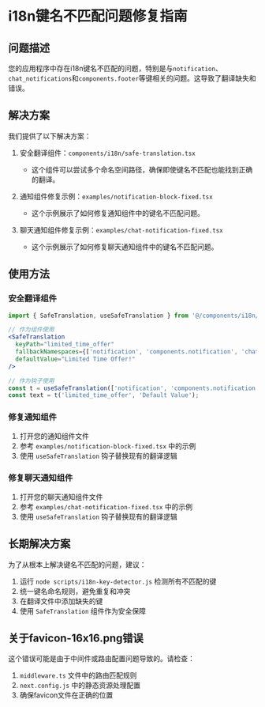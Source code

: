 # i18n键名不匹配问题修复指南

## 问题描述

您的应用程序中存在i18n键名不匹配的问题，特别是与`notification`、`chat_notifications`和`components.footer`等键相关的问题。这导致了翻译缺失和错误。

## 解决方案

我们提供了以下解决方案：

1. 安全翻译组件：`components/i18n/safe-translation.tsx`
   - 这个组件可以尝试多个命名空间路径，确保即使键名不匹配也能找到正确的翻译。

2. 通知组件修复示例：`examples/notification-block-fixed.tsx`
   - 这个示例展示了如何修复通知组件中的键名不匹配问题。

3. 聊天通知组件修复示例：`examples/chat-notification-fixed.tsx`
   - 这个示例展示了如何修复聊天通知组件中的键名不匹配问题。

## 使用方法

### 安全翻译组件

```jsx
import { SafeTranslation, useSafeTranslation } from '@/components/i18n/safe-translation';

// 作为组件使用
<SafeTranslation 
  keyPath="limited_time_offer" 
  fallbackNamespaces={['notification', 'components.notification', 'chat_notifications.notification']} 
  defaultValue="Limited Time Offer!"
/>

// 作为钩子使用
const t = useSafeTranslation(['notification', 'components.notification']);
const text = t('limited_time_offer', 'Default Value');
```

### 修复通知组件

1. 打开您的通知组件文件
2. 参考 `examples/notification-block-fixed.tsx` 中的示例
3. 使用 `useSafeTranslation` 钩子替换现有的翻译逻辑

### 修复聊天通知组件

1. 打开您的聊天通知组件文件
2. 参考 `examples/chat-notification-fixed.tsx` 中的示例
3. 使用 `useSafeTranslation` 钩子替换现有的翻译逻辑

## 长期解决方案

为了从根本上解决键名不匹配的问题，建议：

1. 运行 `node scripts/i18n-key-detector.js` 检测所有不匹配的键
2. 统一键名命名规则，避免重复和冲突
3. 在翻译文件中添加缺失的键
4. 使用 `SafeTranslation` 组件作为安全保障

## 关于favicon-16x16.png错误

这个错误可能是由于中间件或路由配置问题导致的。请检查：

1. `middleware.ts` 文件中的路由匹配规则
2. `next.config.js` 中的静态资源处理配置
3. 确保favicon文件在正确的位置


